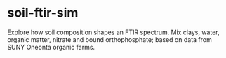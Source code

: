 # soil-ftir-sim
Explore how soil composition shapes an FTIR spectrum. Mix clays, water, organic matter, nitrate and bound orthophosphate; based on data from SUNY Oneonta organic farms.
